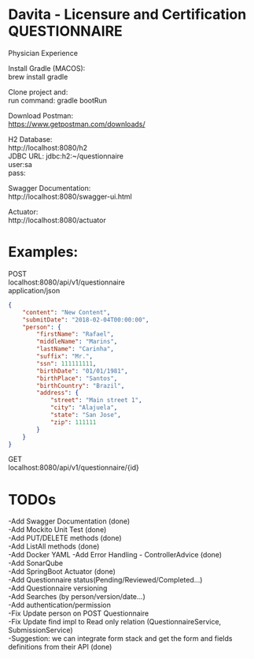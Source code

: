 # Davita - Licensure and Certification QUESTIONNAIRE

Physician Experience

Install Gradle (MACOS):  
brew install gradle

Clone project and:  
run command: gradle bootRun  

Download Postman:  
https://www.getpostman.com/downloads/ 

H2 Database:  
http://localhost:8080/h2  
JDBC URL: jdbc:h2:~/questionnaire  
user:sa  
pass:

Swagger Documentation:  
http://localhost:8080/swagger-ui.html

Actuator:  
http://localhost:8080/actuator  

# Examples:  

POST  
localhost:8080/api/v1/questionnaire  
application/json  

```json
{
    "content": "New Content",
    "submitDate": "2018-02-04T00:00:00",
    "person": {
        "firstName": "Rafael",
        "middleName": "Marins",
        "lastName": "Carinha",
        "suffix": "Mr.",
        "ssn": 111111111,
        "birthDate": "01/01/1981",
        "birthPlace": "Santos",
        "birthCountry": "Brazil",
        "address": {
            "street": "Main street 1",
            "city": "Alajuela",
            "state": "San Jose",
            "zip": 111111
        }
    }
}
```

GET   
localhost:8080/api/v1/questionnaire/{id}   

# TODOs  

-Add Swagger Documentation (done)  
-Add Mockito Unit Test (done)  
-Add PUT/DELETE methods (done)  
-Add ListAll methods (done)  
-Add Docker YAML 
-Add Error Handling - ControllerAdvice (done)  
-Add SonarQube   
-Add SpringBoot Actuator (done)  
-Add Questionnaire status(Pending/Reviewed/Completed...)   
-Add Questionnaire versioning   
-Add Searches (by person/version/date...)  
-Add authentication/permission  
-Fix Update person on POST Questionnaire  
-Fix Update find impl to Read only relation (QuestionnaireService, SubmissionService)  
-Suggestion: we can integrate form stack and get the form and fields definitions from their API (done)


